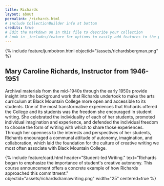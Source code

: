```yaml
---
title: Richards
layout: about
permalink: /richards.html
# include CollectionBuilder info at bottom
credits: true
# Edit the markdown on in this file to describe your collection
# Look in _includes/feature for options to easily add features to the page
---
```

{% include feature/jumbotron.html objectid="/assets/richardsbergman.png" %}
## Mary Caroline Richards, Instructor from 1946-1951
Archival materials from the mid-1940s through the early 1950s provide insight into the background work that Richards undertook to make the arts curriculum at Black Mountain College more open and accessible to its students. One of the most transformative experiences that Richards offered the College and its students was the freedom she encouraged in student writing. She celebrated the individuality of each of her students, promoted individual imagination and experience, and defended the individual freedom to choose the form of writing with which to share those experiences. Through her openness to the interests and perspectives of her students, Richards encouraged a communal attitude of autonomy, imagination, and collaboration, which laid the foundation for the culture of creative writing we most often associate with Black Mountain College. 

{% include feature/card.html header="Student-led Writing." text="Richards began to emphasize the importance of student's creative autonomy. This course announcement offers a concrete example of how Richards approached this committment." objectid="assets/richardsdramawriting.png" width="25" centered=true %}
